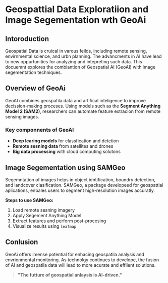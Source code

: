 # Geospattial Data Exploratiion and Image Segementation wth GeoAi

## Intoroduction

Geospatial Data is cruical in varous feilds, including remote sensing, envirnmental science, and urbn planning. The advancments in AI have lead to new oppurtunities for analyzing and intepreting such data. This docuemnt explores the combiantion of Geospatial AI (GeoAI) with image segementation techniques.

## Overview of GeoAi

GeoAI combines geospatila data and artifical inteligence to improve decission-making proceses. Using models such as the **Segment Anything Model 2 (SAM2)**, researchers can automate feature extracion from remote sensing images.

### Key componnents of GeoAI

- **Deep learing models** for classfication and detction
- **Remote sesning data** from satellites and drones
- **Big data processing** with cloud computing solutons

## Image Segementation using SAMGeo

Segemntation of images helps in object idntification, boundry detection, and landcover clasification. SAMGeo, a package developeed for geospattial aplications, enbales users to segment high-resolution images accuratly.

**Steps to use SAMGeo:**

1. Load remote sesning imagery
2. Apply Segement Anything Model
3. Extract features and perform post-procesing
4. Visualize results using `leafmap`

## Conlusion

GeoAi offers imense potential for enhacing geospatila analysis and envrionmental monitoring. As technolgy continues to develope, the fusion of AI and geospatila data will lead to more acurate and effiient solutions.

> **"The futture of geospatial anlaysis is AI-driven."**
